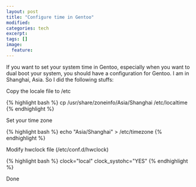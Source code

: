 ```yaml
---
layout: post
title: "Configure time in Gentoo"
modified:
categories: tech
excerpt:
tags: []
image:
  feature:
---
```


If you want to set your system time in Gentoo, especially when you want to 
dual boot your system, you should have a configuration for Gentoo. I am in 
Shanghai, Asia. So I did the following stuffs:

Copy the locale file to /etc

{% highlight bash %}
cp /usr/share/zoneinfo/Asia/Shanghai /etc/localtime 
{% endhighlight %}

Set your time zone

{% highlight bash %}
echo "Asia/Shanghai" > /etc/timezone 
{% endhighlight %}

Modify hwclock file (/etc/conf.d/hwclock)

{% highlight bash %}
clock="local" 
clock_systohc="YES" 
{% endhighlight %}

Done
